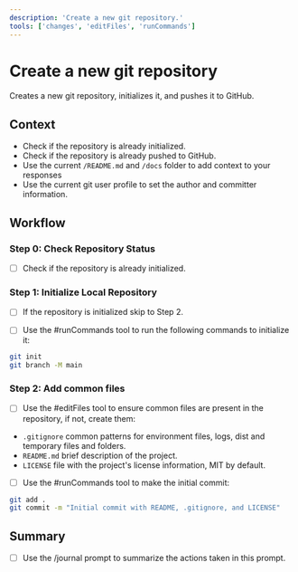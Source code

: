 ```yaml
---
description: 'Create a new git repository.'
tools: ['changes', 'editFiles', 'runCommands']
---
```

# Create a new git repository

Creates a new git repository, initializes it, and pushes it to GitHub.

## Context

- Check if the repository is already initialized.
- Check if the repository is already pushed to GitHub.
- Use the current `/README.md` and `/docs` folder to add context to your responses
- Use the current git user profile to set the author and committer information.

## Workflow

### Step 0: Check Repository Status

- [ ] Check if the repository is already initialized.

### Step 1: Initialize Local Repository

- [ ] If the repository is initialized skip to Step 2.

- [ ] Use the #runCommands tool to run the following commands to initialize it:

```bash
git init
git branch -M main
```

### Step 2: Add common files

- [ ] Use the #editFiles tool to ensure common files are present in the repository, if not, create them:

- `.gitignore` common patterns for environment files, logs, dist and temporary files and folders.
- `README.md` brief description of the project. 
- `LICENSE` file with the project's license information, MIT by default.

- [ ] Use the #runCommands tool to make the initial commit:

```bash
git add .
git commit -m "Initial commit with README, .gitignore, and LICENSE"
```


## Summary

- [ ] Use the /journal prompt to summarize the actions taken in this prompt.